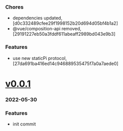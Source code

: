 ### Chores
+ dependencies updated, [d0c332489cfee29f1998152b20d694d05bf4b1a2]
+ @vue/composition-api removed, [29191227eb50a3fddf611abeaff2989bd043e9b3]

### Features
+ use new staticPi protocol, [27da691ba416ed14c946889535475f7a0a7aede0]

# <a href='https://github.com/mrjackwills/belugasnooze_vue/releases/tag/v0.0.1'>v0.0.1</a>
### 2022-05-30

### Features
+ init commit
